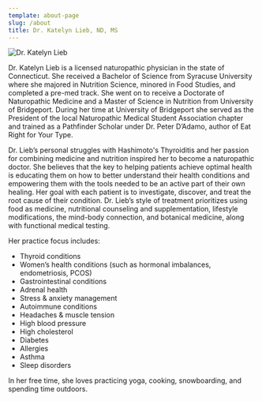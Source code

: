 ```yaml
---
template: about-page
slug: /about
title: Dr. Katelyn Lieb, ND, MS
---
```

![Dr. Katelyn Lieb](/assets/about_pic.jpg "Dr. Katelyn Lieb")


Dr. Katelyn Lieb is a licensed naturopathic physician in the state of Connecticut. She received a Bachelor of Science from Syracuse University where she majored in Nutrition Science, minored in Food Studies, and completed a pre-med track. She went on to receive a Doctorate of Naturopathic Medicine and a Master of Science in Nutrition from University of Bridgeport. During her time at University of Bridgeport she served as the President of the local Naturopathic Medical Student Association chapter and trained as a Pathfinder Scholar under Dr. Peter D’Adamo, author of Eat Right for Your Type.

Dr. Lieb’s personal struggles with Hashimoto's Thyroiditis and her passion for combining medicine and nutrition inspired her to become a naturopathic doctor. She believes that the key to helping patients achieve optimal health is educating them on how to better understand their health conditions and empowering them with the tools needed to be an active part of their own healing. Her goal with each patient is to investigate, discover, and treat the root cause of their condition. Dr. Lieb’s style of treatment prioritizes using food as medicine, nutritional counseling and supplementation, lifestyle modifications, the mind-body connection, and botanical medicine, along with functional medical testing.

Her practice focus includes:
* Thyroid conditions
* Women’s health conditions (such as hormonal imbalances, endometriosis, PCOS)
* Gastrointestinal conditions
* Adrenal health
* Stress & anxiety management
* Autoimmune conditions
* Headaches & muscle tension
* High blood pressure
* High cholesterol
* Diabetes
* Allergies
* Asthma
* Sleep disorders

In her free time, she loves practicing yoga, cooking, snowboarding, and spending time outdoors. 

